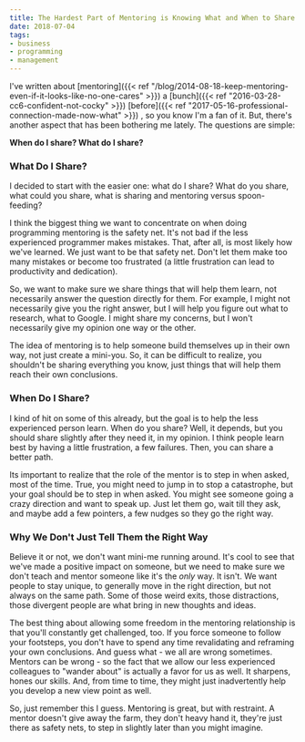 ```yaml
---
title: The Hardest Part of Mentoring is Knowing What and When to Share
date: 2018-07-04
tags:
- business
- programming
- management
---
```

I've written about [mentoring]({{< ref "/blog/2014-08-18-keep-mentoring-even-if-it-looks-like-no-one-cares" >}}) a [bunch]({{< ref "2016-03-28-cc6-confident-not-cocky" >}}) [before]({{< ref "2017-05-16-professional-connection-made-now-what" >}}) , so you know I'm a fan of it.  But, there's another aspect that has been bothering me lately.  The questions are simple:

<!--more-->

**When do I share? What do I share?**

### What Do I Share?

I decided to start with the easier one: what do I share?  What do you share, what could you share, what is sharing and mentoring versus spoon-feeding?

I think the biggest thing we want to concentrate on when doing programming mentoring is the safety net.  It's not bad if the less experienced programmer makes mistakes.  That, after all, is most likely how we've learned.  We just want to be that safety net.  Don't let them make too many mistakes or become too frustrated (a little frustration can lead to productivity and dedication).  

So, we want to make sure we share things that will help them learn, not necessarily answer the question directly for them.  For example, I might not necessarily give you the right answer, but I will help you figure out what to research, what to Google.  I might share my concerns, but I won't necessarily give my opinion one way or the other.

The idea of mentoring is to help someone build themselves up in their own way, not just create a mini-you.  So, it can be difficult to realize, you shouldn't be sharing everything you know, just things that will help them reach their own conclusions.

### When Do I Share?

I kind of hit on some of this already, but the goal is to help the less experienced person learn.  When do you share?  Well, it depends, but you should share slightly after they need it, in my opinion.  I think people learn best by having a little frustration, a few failures.  Then, you can share a better path.

Its important to realize that the role of the mentor is to step in when asked, most of the time. True, you might need to jump in to stop a catastrophe, but your goal should be to step in when asked.  You might see someone going a crazy direction and want to speak up.  Just let them go, wait till they ask, and maybe add a few pointers, a few nudges so they go the right way.  

### Why We Don't Just Tell Them the Right Way

Believe it or not, we don't want mini-me running around.  It's cool to see that we've made a positive impact on someone, but we need to make sure we don't teach and mentor someone like it's the _only_ way.  It isn't. We want people to stay unique, to generally move in the right direction, but not always on the same path.  Some of those weird exits, those distractions, those divergent people are what bring in new thoughts and ideas.

The best thing about allowing some freedom in the mentoring relationship is that you'll constantly get challenged, too.  If you force someone to follow your footsteps, you don't have to spend any time revalidating and reframing your own conclusions.  And guess what - we all are wrong sometimes. Mentors can be wrong - so the fact that we allow our less experienced colleagues to "wander about" is actually a favor for us as well. It sharpens, hones our skills.  And, from time to time, they might just inadvertently help you develop a new view point as well.

So, just remember this I guess.  Mentoring is great, but with restraint. A mentor doesn't give away the farm, they don't heavy hand it, they're just there as safety nets, to step in slightly later than you might imagine.